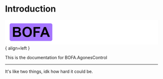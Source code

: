 # Introduction

![Logo](assets/bac.png){ align=left }



This is the documentation for BOFA.AgonesControl

--------------

It's like two things, idk how hard it could be.
